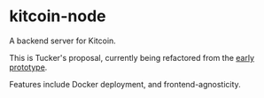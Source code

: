 # kitcoin-node

A backend server for Kitcoin.

This is Tucker's proposal, currently being refactored from the [early prototype](https://git.spaghet.us/ethsdev/kitcoin-backend).

Features include Docker deployment, and frontend-agnosticity.

